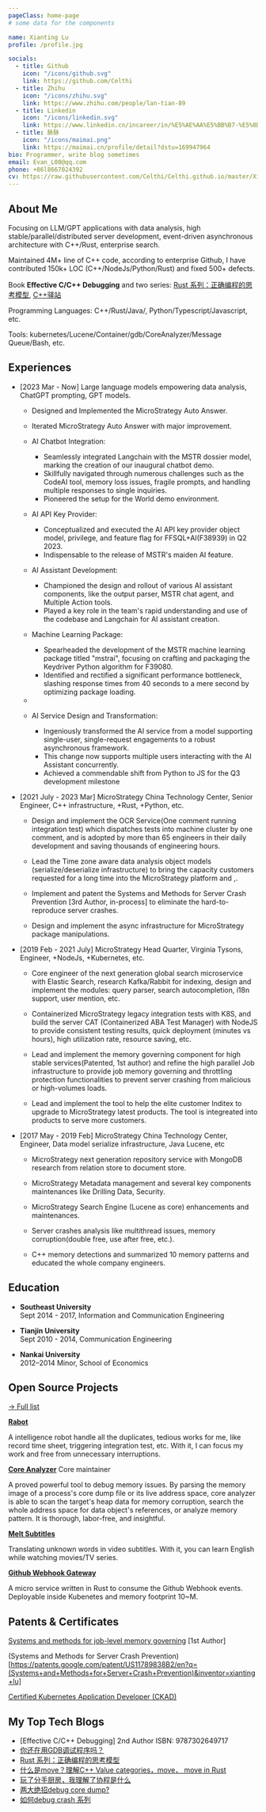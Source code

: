 ```yaml
---
pageClass: home-page
# some data for the components

name: Xianting Lu
profile: /profile.jpg

socials:
  - title: Github
    icon: "/icons/github.svg"
    link: https://github.com/Celthi
  - title: Zhihu
    icon: "/icons/zhihu.svg"
    link: https://www.zhihu.com/people/lan-tian-89
  - title: Linkedin
    icon: "/icons/linkedin.svg"
    link: https://www.linkedin.cn/incareer/in/%E5%AE%AA%E5%BB%B7-%E5%8D%A2-4513a6117
  - title: 脉脉
    icon: "/icons/maimai.png"
    link: https://maimai.cn/profile/detail?dstu=169947964
bio: Programmer, write blog sometimes
email: Evan_L00@qq.com
phone: +86l8667024392
cv: https://raw.githubusercontent.com/Celthi/Celthi.github.io/master/Xianting%20Lu.pdf
---
```


<ProfileSection :frontmatter="$page.frontmatter" />

## About Me
Focusing on LLM/GPT applications with data analysis, high stable/parallel/distributed server development, event-driven asynchronous architecture with C++/Rust, enterprise search.

Maintained 4M+ line of C++ code, according to enterprise Github, I have contributed 150k+ LOC (C++/NodeJs/Python/Rust) and fixed 500+ defects.

Book **Effective C/C++ Debugging** and two series: [Rust 系列：正确编程的思考模型](https://zhuanlan.zhihu.com/p/365845688), [C++驿站](https://www.zhihu.com/column/c_1385152794127720448)

Programming Languages: C++/Rust/Java/, Python/Typescript/Javascript, etc.

Tools: kubernetes/Lucene/Container/gdb/CoreAnalyzer/Message Queue/Bash, etc.



## Experiences

- [2023 Mar - Now] Large language models empowering data analysis, ChatGPT prompting, GPT models.
  
  - Designed and Implemented the MicroStrategy Auto Answer. 
  
  - Iterated MicroStrategy Auto Answer with major improvement.
  
  - AI Chatbot Integration:
  
    - Seamlessly integrated Langchain with the MSTR dossier model, marking the creation of our inaugural chatbot demo.
    - Skillfully navigated through numerous challenges such as the CodeAI tool, memory loss issues, fragile prompts, and handling multiple responses to single inquiries.
    - Pioneered the setup for the World demo environment.
  
  - AI API Key Provider:
    - Conceptualized and executed the AI API key provider object model, privilege, and feature flag for FFSQL+AI(F38939) in Q2 2023.
    - Indispensable to the release of MSTR's maiden AI feature.
  
  - AI Assistant Development:
     - Championed the design and rollout of various AI assistant components, like the output parser, MSTR chat agent, and Multiple Action tools.
    - Played a key role in the team's rapid understanding and use of the codebase and Langchain for AI assistant creation.
  
  - Machine Learning Package:
  
    - Spearheaded the development of the MSTR machine learning package titled "mstrai", focusing on crafting and packaging the Keydriver Python algorithm for F39080.
    - Identified and rectified a significant performance bottleneck, slashing response times from 40 seconds to a mere second by optimizing package loading.
  - 
  - AI Service Design and Transformation:
  
    - Ingeniously transformed the AI service from a model supporting single-user, single-request engagements to a robust asynchronous framework.
    - This change now supports multiple users interacting with the AI Assistant concurrently.
    - Achieved a commendable shift from Python to JS for the Q3 development milestone
  
- [2021 July - 2023 Mar] MicroStrategy China Technology Center, Senior Engineer, C++ infrastructure, +Rust, +Python, etc.

  - Design and implement the OCR Service(One comment running integration test) which dispatches tests into machine cluster by one comment, and is adopted by more than 65 engineers in their daily development and saving thousands of engineering hours.

  - Lead the Time zone aware data analysis object models (serialize/deserialize infrastructure) to bring the capacity customers requested for a long time into the MicroStrategy platform and  ,.

  - Implement and patent the Systems and Methods for Server Crash Prevention [3rd Author, in-process] to eliminate the hard-to-reproduce server crashes.
  
  - Design and implement the async infrastructure for MicroStrategy package manipulations.


- [2019 Feb - 2021 July] MicroStrategy Head Quarter, Virginia Tysons, Engineer, +NodeJs, +Kubernetes, etc.

  - Core engineer of the next generation global search microservice with Elastic Search, research Kafka/Rabbit for indexing, design and implement the modules: query parser, search autocompletion, i18n support, user mention, etc.

  - Containerized MicroStrategy legacy integration tests with K8S, and build the server CAT (Containerized ABA Test Manager) with NodeJS to provide consistent testing results, quick deployment (minutes vs hours), high utilization rate, resource saving, etc.
  
  - Lead and implement the memory governing component for high stable services(Patented, 1st author) and refine the high parallel Job infrastructure to provide job memory governing and throttling protection functionalities to prevent server crashing from malicious or high-volumes loads.

  - Lead and implement the tool to help the elite customer Inditex to upgrade to MicroStrategy latest products. The tool is integreated into products to serve more customers.


- [2017 May - 2019 Feb] MicroStrategy China Technology Center, Engineer, Data model serialize infrastructure, Java Lucene, etc

  - MicroStrategy next generation repository service with MongoDB research from relation store to document store.

  - MicroStrategy Metadata management and several key components maintenances like Drilling Data, Security.

  - MicroStrategy Search Engine (Lucene as core) enhancements and maintenances.

  - Server crashes analysis  like multithread issues, memory corruption(double free, use after free, etc.).

  - C++ memory detections and summarized 10 memory patterns and educated the whole company engineers.


## Education

- **Southeast University** <br/>
Sept 2014 - 2017, Information and Communication Engineering

- **Tianjin University** <br/>
Sept 2010 - 2014, Communication Engineering

- **Nankai University** <br/>
2012–2014 Minor, School of Economics

## Open Source Projects

[→ Full list](/projects/)


<ProjectCard hideBorder=true>

  **[Rabot](https://github.com/Celthi/robot)**

  A intelligence robot handle all the duplicates, tedious works for me, like record time sheet, triggering integration test, etc. With it, I can focus my work and free from unnecessary interruptions.

</ProjectCard>

<ProjectCard hideBorder=true>

  **[Core Analyzer]((https://github.com/yanqi27/core_analyzer))**
  Core maintainer

  A proved powerful tool to debug memory issues. By parsing the memory image of a process's core dump file or its live address space, core analyzer is able to scan the target's heap data for memory corruption, search the whole address space for data object's references, or analyze memory pattern. It is thorough, labor-free, and insightful. 

</ProjectCard>


<ProjectCard hideBorder=true>

**[Melt Subtitles]((https://github.com/Celthi/meltSubtitles))**

Translating unknown words in video subtitles. With it, you can learn English while watching movies/TV series.

</ProjectCard>

<ProjectCard hideBorder=true>

**[Github Webhook Gateway]((https://github.com/Celthi/github-webhook-gateway))**

A micro service written in Rust to consume the Github Webhook events. Deployable inside Kubenetes and memory footprint 10~M.

</ProjectCard>

## Patents & Certificates

[Systems and methods for job-level memory governing](https://patents.google.com/patent/US20220058057A1/en?inventor=xianting+lu&oq=xianting+lu+) [1st Author]


(Systems and Methods for Server Crash Prevention)[https://patents.google.com/patent/US11789838B2/en?q=(Systems+and+Methods+for+Server+Crash+Prevention)&inventor=xianting+lu]

[Certified Kubernetes Application Developer (CKAD)](https://ti-user-certificates.s3.amazonaws.com/e0df7fbf-a057-42af-8a1f-590912be5460/daf55d86-dbdf-4dfe-9d10-790aab10cd4e-xianting-lu-ed5ee5ec-6a46-46c1-b067-cbaf09825d82-certificate.pdf)

## My Top Tech Blogs
- [Effective C/C++ Debugging] 2nd Author ISBN: 9787302649717
- [你还在用GDB调试程序吗？](https://zhuanlan.zhihu.com/p/152274203)
- [Rust 系列：正确编程的思考模型](https://zhuanlan.zhihu.com/p/365845688)
- [什么是move？理解C++ Value categories，move， move in Rust](https://zhuanlan.zhihu.com/p/374392832)
- [玩了分手厨房，我理解了协程是什么](https://mp.weixin.qq.com/s/FjEVCxvmsu9hoMqS2zhvMA)
- [两大绝招debug core dump?](https://zhuanlan.zhihu.com/p/444389626)
- [如何debug crash 系列](https://zhuanlan.zhihu.com/p/369006512)

<!-- Custom style for this page -->

<style lang="stylus">

.theme-container.home-page .page
  font-size 14px
  font-family "lucida grande", "lucida sans unicode", lucida, "Helvetica Neue", Helvetica, Arial, sans-serif;
  p
    margin 0 0 0.5rem
  p, ul, ol
    line-height normal
  a
    font-weight normal
  .theme-default-content:not(.custom) > h2
    margin-bottom 0.5rem
  .theme-default-content:not(.custom) > h2:first-child + p
    margin-top 0.5rem
  .theme-default-content:not(.custom) > h3
    padding-top 4rem

  /* Override */
  .md-card
    margin-top 0.5em
    .card-image
      padding 0.2rem
      img
        max-width 120px
        max-height 120px
    .card-content p
      -webkit-margin-after 0.2em

@media (max-width: 419px)
  .theme-container.home-page .page
    p, ul, ol
      line-height 1.5

    .md-card
      .card-image
        img 
          width 100%
          max-width 400px

</style>
